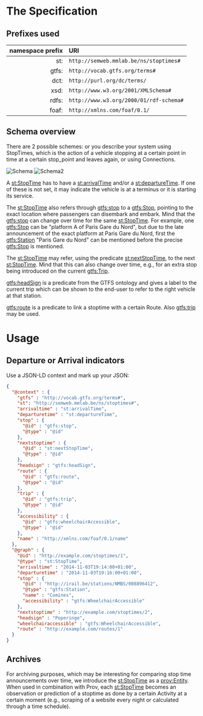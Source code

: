 # The Specification

## Prefixes used

| namespace prefix | URI |
|----:|:----|
| st: |`http://semweb.mmlab.be/ns/stoptimes#` |
| gtfs: |`http://vocab.gtfs.org/terms#` |
| dct:| `http://purl.org/dc/terms/` |
| xsd:| `http://www.w3.org/2001/XMLSchema#`|
| rdfs:| `http://www.w3.org/2000/01/rdf-schema#`|
| foaf:| `http://xmlns.com/foaf/0.1/`|

## Schema overview

There are 2 possible schemes: or you describe your system using StopTimes, which is the action of a vehicle stopping at a certain point in time at a certain stop_point and leaves again, or using Connections.

![Schema](https://docs.google.com/drawings/d/1uLXAtV9wpD1Mm7FJQ_vEpFNdBarG8oXhdAloyo9VIkY/pub?w=924&h=355)
![Schema2](https://docs.google.com/drawings/d/14K12_DtLdF5tyFHYGsCAHMYQqRacWmRr_vx59RZqS78/pub?w=940&h=491)

A [st:StopTime](http://semweb.mmlab.be/ns/stoptimes#StopTime) has to have a [st:arrivalTime](http://semweb.mmlab.be/ns/stoptimes#arrivalTime) and/or a [st:departureTime](http://semweb.mmlab.be/ns/stoptimes#departureTime). If one of these is not set, it may indicate the vehicle is at a terminus or it is starting its service.

The [st:StopTime](http://semweb.mmlab.be/ns/stoptimes#StopTime) also refers through [gtfs:stop](http://vocab.gtfs.org/terms#stop) to a [gtfs:Stop](http://vocab.gtfs.org/terms#Stop), pointing to the exact location where passengers can disembark and embark. Mind that the [gtfs:stop](http://vocab.gtfs.org/terms#stop) can change over time for the same [st:StopTime](http://semweb.mmlab.be/ns/stoptimes#StopTime). For example, one [gtfs:Stop](http://vocab.gtfs.org/terms#Stop) can be "platform A of Paris Gare du Nord", but due to the late announcement of the exact platform at Paris Gare du Nord, first the [gtfs:Station](http://vocab.gtfs.org/terms#Station) "Paris Gare du Nord" can be mentioned before the precise [gtfs:Stop](http://vocab.gtfs.org/terms#Stop) is mentioned.

The [st:StopTime](http://semweb.mmlab.be/ns/stoptimes#StopTime) may refer, using the predicate [st:nextStopTime](http://semweb.mmlab.be/ns/stoptimes#nextStopTime), to the next [st:StopTime](http://semweb.mmlab.be/ns/stoptimes#StopTime). Mind that this can also change over time, e.g., for an extra stop being introduced on the current [gtfs:Trip](http://vocab.gtfs.org/terms#Trip).

[gtfs:headSign](http://vocab.gtfs.org/terms#headSign) is a predicate from the GTFS ontology and gives a label to the current trip which can be shown to the end-user to refer to the right vehicle at that station.

[gtfs:route](http://vocab.gtfs.org/terms#route) is a predicate to link a stoptime with a certain Route. Also [gtfs:trip](http://vocab.gtfs.org/terms#trip) may be used.

# Usage

## Departure or Arrival indicators

Use a JSON-LD context and mark up your JSON:
```json
{
  "@context" : {
    "gtfs" : "http://vocab.gtfs.org/terms#",
    "st": "http://semweb.mmlab.be/ns/stoptimes#",
    "arrivaltime" : "st:arrivalTime",
    "departuretime" : "st:departureTime",
    "stop" : {
      "@id" : "gtfs:stop",
      "@type" : "@id"
    },
    "nextstoptime" : {
      "@id" : "st:nextStopTime",
      "@type" : "@id"
    },
    "headsign" : "gtfs:headSign",
    "route" : {
      "@id" : "gtfs:route",
      "@type" : "@id"
    },
    "trip" : {
      "@id" : "gtfs:trip",
      "@type" : "@id"
    },
    "accessibility" : {
      "@id" : "gtfs:wheelchairAccessible",
      "@type" : "@id"
    },
    "name" : "http://xmlns.com/foaf/0.1/name"
  },
  "@graph" : {
    "@id" : "http://example.com/stoptimes/1",
    "@type" : "st:StopTime",
    "arrivaltime" : "2014-11-03T19:14:00+01:00",
    "departuretime" : "2014-11-03T19:16:00+01:00",
    "stop" : {
      "@id" : "http://irail.be/stations/NMBS/008896412",
      "@type" : "gtfs:Station",
      "name" : "Comines",
      "accessibility" : "gtfs:WheelchairAccessible"
    },
    "nextstoptime" : "http://example.com/stoptimes/2",
    "headsign" : "Poperinge",
    "wheelchairaccessible" : "gtfs:WheelchairAccessible",
    "route" : "http://example.com/routes/1"
  }
}
```

## Archives

For archiving purposes, which may be interesting for comparing stop time announcements over time, we introduce the [st:StopTime](http://semweb.mmlab.be/ns/stoptimes#StopTime) as a [prov:Entity](http://www.w3.org/ns/prov#Entity). When used in combination with Prov, each [st:StopTime](http://semweb.mmlab.be/ns/stoptimes#StopTime) becomes an observation or prediction of a stoptime as done by a certain Activity at a certain moment (e.g., scraping of a website every night or calculated through a time schedule).
